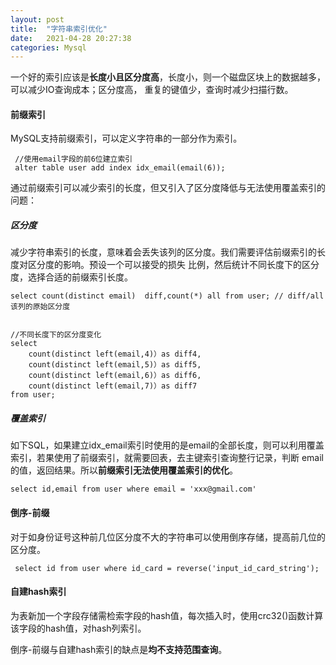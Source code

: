 ```yaml
---
layout: post
title:  "字符串索引优化"
date:   2021-04-28 20:27:38
categories: Mysql
---
```


一个好的索引应该是**长度小且区分度高**，长度小，则一个磁盘区块上的数据越多，可以减少IO查询成本；区分度高，
重复的键值少，查询时减少扫描行数。

#### 前缀索引

MySQL支持前缀索引，可以定义字符串的一部分作为索引。
```
 //使用email字段的前6位建立索引
 alter table user add index idx_email(email(6));
```

通过前缀索引可以减少索引的长度，但又引入了区分度降低与无法使用覆盖索引的问题：

##### 区分度

减少字符串索引的长度，意味着会丢失该列的区分度。我们需要评估前缀索引的长度对区分度的影响。预设一个可以接受的损失
比例，然后统计不同长度下的区分度，选择合适的前缀索引长度。
```
select count(distinct email)  diff,count(*) all from user; // diff/all 该列的原始区分度


//不同长度下的区分度变化
select 
    count(distinct left(email,4)）as diff4, 
    count(distinct left(email,5)）as diff5, 
    count(distinct left(email,6)）as diff6, 
    count(distinct left(email,7)）as diff7
from user;
```

##### 覆盖索引

如下SQL，如果建立idx_email索引时使用的是email的全部长度，则可以利用覆盖索引，若果使用了前缀索引，就需要回表，去主键索引查询整行记录，判断
email的值，返回结果。所以**前缀索引无法使用覆盖索引的优化**。
```
select id,email from user where email = 'xxx@gmail.com'
```


#### 倒序-前缀
对于如身份证号这种前几位区分度不大的字符串可以使用倒序存储，提高前几位的区分度。

```
 select id from user where id_card = reverse('input_id_card_string');
```

#### 自建hash索引

为表新加一个字段存储需检索字段的hash值，每次插入时，使用crc32()函数计算该字段的hash值，对hash列索引。


倒序-前缀与自建hash索引的缺点是**均不支持范围查询**。